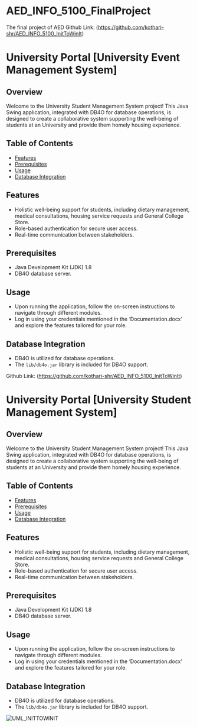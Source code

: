 # AED_INFO_5100_FinalProject
The final project of AED
Github Link: (https://github.com/kothari-shr/AED_INFO_5100_InitToWinIt)

# University Portal [University Event Management System]


## Overview

Welcome to the University Student Management System project! This Java Swing application, integrated with DB4O for database operations, is designed to create a collaborative system supporting the well-being of students at an University and provide them homely housing experience.

## Table of Contents

- [Features](#features)
- [Prerequisites](#prerequisites)
- [Usage](#usage)
- [Database Integration](#database-integration)

## Features

- Holistic well-being support for students, including dietary management, medical consultations, housing service requests and General College Store.
- Role-based authentication for secure user access.
- Real-time communication between stakeholders.

## Prerequisites

- Java Development Kit (JDK) 1.8
- DB4O database server.

## Usage

- Upon running the application, follow the on-screen instructions to navigate through different modules.
- Log in using your credentials mentioned in the ‘Documentation.docx’ and explore the features tailored for your role.

## Database Integration

- DB4O is utilized for database operations.
- The `lib/db4o.jar` library is included for DB4O support.

Github Link: (https://github.com/kothari-shr/AED_INFO_5100_InitToWinIt)

# University Portal [University Student Management System]


## Overview

Welcome to the University Student Management System project! This Java Swing application, integrated with DB4O for database operations, is designed to create a collaborative system supporting the well-being of students at an University and provide them homely housing experience.

## Table of Contents

- [Features](#features)
- [Prerequisites](#prerequisites)
- [Usage](#usage)
- [Database Integration](#database-integration)

## Features

- Holistic well-being support for students, including dietary management, medical consultations, housing service requests and General College Store.
- Role-based authentication for secure user access.
- Real-time communication between stakeholders.

## Prerequisites

- Java Development Kit (JDK) 1.8
- DB4O database server.

## Usage

- Upon running the application, follow the on-screen instructions to navigate through different modules.
- Log in using your credentials mentioned in the ‘Documentation.docx’ and explore the features tailored for your role.

## Database Integration

- DB4O is utilized for database operations.
- The `lib/db4o.jar` library is included for DB4O support.


![UML_INITTOWINIT](https://github.com/spkothari0/University-Portal/assets/30297030/5325988f-19c6-46ce-a9b0-d1e9915b6888)

